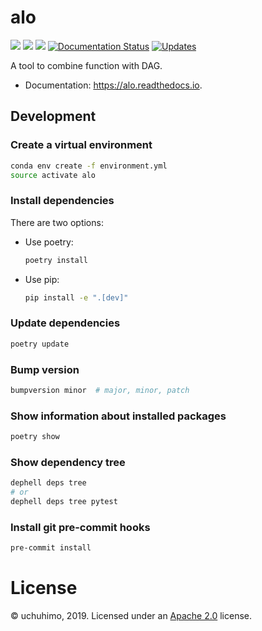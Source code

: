 # alo

[![](https://img.shields.io/pypi/v/alo.svg)](https://pypi.python.org/pypi/alo)
[![](https://img.shields.io/travis/uchuhimo/alo.svg)](https://travis-ci.org/uchuhimo/alo)
[![](https://github.com/uchuhimo/alo/workflows/Python%20package/badge.svg)](https://github.com/uchuhimo/alo/actions)
[![Documentation Status](https://readthedocs.org/projects/alo/badge/?version=latest)](https://alo.readthedocs.io/en/latest/?badge=latest)
[![Updates](https://pyup.io/repos/github/uchuhimo/alo/shield.svg)](https://pyup.io/repos/github/uchuhimo/alo/)

A tool to combine function with DAG.

- Documentation: https://alo.readthedocs.io.

## Development

### Create a virtual environment

```bash
conda env create -f environment.yml
source activate alo
```

### Install dependencies

There are two options:

- Use poetry:

    ```bash
    poetry install
    ```

- Use pip:

    ```bash
    pip install -e ".[dev]"
    ```

### Update dependencies

```bash
poetry update
```

### Bump version

```bash
bumpversion minor  # major, minor, patch
```

### Show information about installed packages

```bash
poetry show
```

### Show dependency tree

```bash
dephell deps tree
# or
dephell deps tree pytest
```

### Install git pre-commit hooks

```bash
pre-commit install
```

# License

© uchuhimo, 2019. Licensed under an [Apache 2.0](./LICENSE) license.
